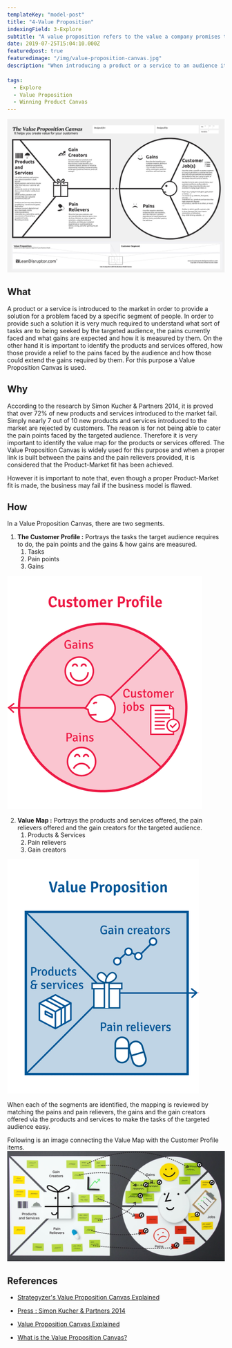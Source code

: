 ```yaml
---
templateKey: "model-post"
title: "4-Value Proposition"
indexingField: 3-Explore
subtitle: "A value proposition refers to the value a company promises to deliver to customers should they choose to buy their product."
date: 2019-07-25T15:04:10.000Z
featuredpost: true
featuredimage: "/img/value-proposition-canvas.jpg"
description: "When introducing a product or a service to an audience it is vital to understand the pain points and how value is created to bring a relief those pains. The Value Proposition Canvas is a methodology to identify the Value Proposition offered by organizations."

tags:
  - Explore
  - Value Proposition
  - Winning Product Canvas
---
```


![flavor wheel](/img/value-proposition-canvas.jpg)

## What
A product or a service is introduced to the market in order to provide a solution for a problem faced by a specific segment of people. In order to provide such a solution it is very much required to understand what sort of tasks are to being seeked by the  targeted audience, the pains currently faced and what gains are expected and how it is measured by them. On the other hand it is important to identify the products and services offered, how those provide a relief to the pains faced by the audience and how those could extend the gains required by them. For this purpose a Value Proposition Canvas is used. 

## Why

According to the research by Simon Kucher & Partners 2014, it is proved that over 72% of new products and services introduced to the market fail. Simply nearly 7 out of 10 new products and services introduced to the market are rejected by customers. The reason is for not being able to cater the pain points faced by the targeted audience. Therefore it is very important to identify the value map for the products or services offered. The Value Proposition Canvas is widely used for this purpose and when a proper link is built between the pains and the pain relievers provided, it is considered that the Product-Market fit has been achieved. 

However it is important to note that, even though a proper Product-Market fit is made, the business may fail if the business model is flawed.


## How

In a Value Proposition Canvas, there are two segments.

1. **The Customer Profile :** Portrays the tasks the target audience requires to do, the pain points and the gains & how gains are measured.
	1. Tasks
	2. Pain points
	3. Gains

![Customer Profile segment](/img/customer-profile.PNG)

2. **Value Map :** Portrays the products and services offered, the pain relievers offered and the gain creators for the targeted audience.
	1. Products & Services
	2. Pain relievers
	3. Gain creators

![Value Map segment](/img/value-map.PNG)

When each of the segments are identified, the mapping is reviewed by matching the pains and pain relievers, the gains and the gain creators offered via the products and services to make the tasks of the targeted audience easy. 

Following is an image connecting the Value Map with the Customer Profile items.
![Making the match](/img/connected-value-map.png)

## References

- [Strategyzer's Value Proposition Canvas Explained](https://www.youtube.com/watch?v=ReM1uqmVfP0)

- [Press : Simon Kucher & Partners 2014](https://www.simon-kucher.com/sites/default/files/simon-kucher_global_pricing_study_2014.pdf)

- [Value Proposition Canvas Explained](https://www.youtube.com/watch?v=aN36EcTE54Q)

- [What is the Value Proposition Canvas?](https://www.b2binternational.com/research/methods/faq/what-is-the-value-proposition-canvas/)